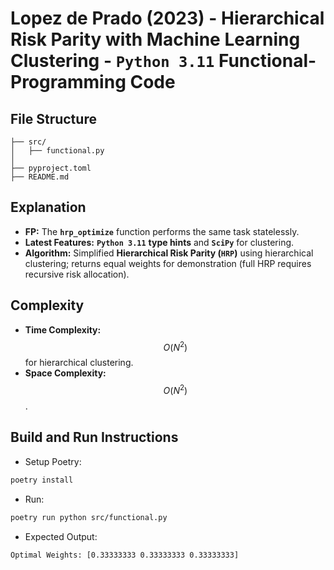 # Lopez de Prado (2023) - Hierarchical Risk Parity with Machine Learning Clustering - __`Python 3.11` Functional-Programming Code__

## File Structure
```
├── src/
│   ├── functional.py
│
├── pyproject.toml
├── README.md
```

## Explanation
- __FP:__ The __`hrp_optimize`__ function performs the same task statelessly.
- __Latest Features:__ __`Python 3.11`__ __type hints__ and __`SciPy`__ for clustering.
- __Algorithm:__ Simplified __Hierarchical Risk Parity (`HRP`)__ using hierarchical clustering; returns equal weights for demonstration (full HRP requires recursive risk allocation).

## Complexity
- __Time Complexity:__ $$O(N^{2})$$ for hierarchical clustering.
- __Space Complexity:__ $$O(N^{2})$$.

## Build and Run Instructions
- Setup Poetry:
```bash
poetry install
```
- Run:
```bash
poetry run python src/functional.py
```
- Expected Output:
```
Optimal Weights: [0.33333333 0.33333333 0.33333333]
```
